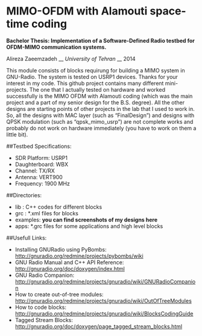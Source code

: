# MIMO-OFDM with Alamouti space-time coding
**Bachelor Thesis: Implementation of a Software-Defined Radio testbed for OFDM-MIMO communication systems.**


Alireza Zaeemzadeh __ *University of Tehran* __ 2014

This module consists of blocks requirung for building a MIMO system in GNU-Radio. The system is tested on USRP1 devices.
Thanks for your interest in my code. This github project contains many different mini-projects. The one that I actually tested on hardware and worked successfully is the MIMO OFDM with Alamouti coding (which was the main project and a part of my senior design for the B.S. degree). All the other designs are starting points of other projects in the lab that I used to work in. So, all the designs with MAC layer (such as “FinalDesign”) and designs with QPSK modulation (such as “qpsk_mimo_usrp”) are not complete works and probably do not work on hardware immediately (you have to work on them a little bit). 

##Testbed Specifications:
* SDR Platform: USRP1
* Daughterboard: WBX
* Channel: TX/RX
* Antenna: VERT900
* Frequency: 1900 MHz

##Directories:
* lib : C++ codes for different blocks
* grc : *.xml files for blocks
* examples: **you can find screenshots of my designs here**
* apps: *.grc files for some applications and high level blocks 

##Usefull Links:
* Installing GNURadio using PyBombs: http://gnuradio.org/redmine/projects/pybombs/wiki
* GNU Radio Manual and C++ API Reference: http://gnuradio.org/doc/doxygen/index.html
* GNU Radio Companion: http://gnuradio.org/redmine/projects/gnuradio/wiki/GNURadioCompanion
* How to create out-of-tree modules: http://gnuradio.org/redmine/projects/gnuradio/wiki/OutOfTreeModules
* How to code blocks: http://gnuradio.org/redmine/projects/gnuradio/wiki/BlocksCodingGuide
* Tagged Stream Blocks: http://gnuradio.org/doc/doxygen/page_tagged_stream_blocks.html
